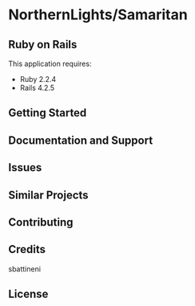 NorthernLights/Samaritan
================

Ruby on Rails
-------------

This application requires:

- Ruby 2.2.4
- Rails 4.2.5

Getting Started
---------------

Documentation and Support
-------------------------

Issues
-------------

Similar Projects
----------------

Contributing
------------

Credits
-------
sbattineni

License
-------
